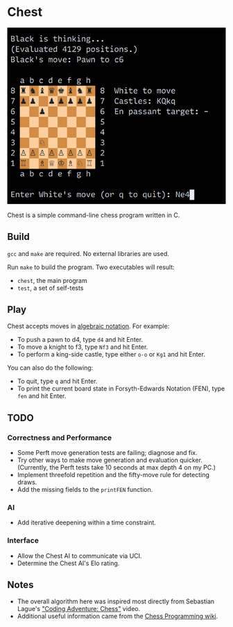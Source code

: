 # Chest

![Screenshot](screenshot.png)

Chest is a simple command-line chess program written in C.

## Build

`gcc` and `make` are required. No external libraries are used.

Run `make` to build the program. Two executables will result:
* `chest`, the main program
* `test`, a set of self-tests

## Play

Chest accepts moves in [algebraic
notation](https://en.wikipedia.org/wiki/Algebraic_notation_(chess)). For
example:

* To push a pawn to d4, type `d4` and hit Enter.
* To move a knight to f3, type `Nf3` and hit Enter.
* To perform a king-side castle, type either `o-o` or `Kg1` and hit Enter.

You can also do the following:
* To quit, type `q` and hit Enter.
* To print the current board state in Forsyth-Edwards Notation (FEN), type `fen` and hit Enter.

## TODO

### Correctness and Performance
* Some Perft move generation tests are failing; diagnose and fix.
* Try other ways to make move generation and evaluation quicker. (Currently, the Perft tests take 10 seconds at max depth 4 on my PC.)
* Implement threefold repetition and the fifty-move rule for detecting draws.
* Add the missing fields to the `printFEN` function.

### AI
* Add iterative deepening within a time constraint.

### Interface
* Allow the Chest AI to communicate via UCI.
* Determine the Chest AI's Elo rating.

## Notes

* The overall algorithm here was inspired most directly from Sebastian Lague's
  ["Coding Adventure: Chess"](https://www.youtube.com/watch?v=U4ogK0MIzqk)
  video.
* Additional useful information came from the [Chess Programming
  wiki](https://www.chessprogramming.org/).
